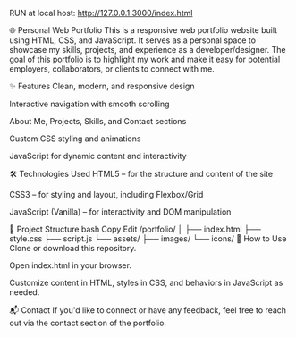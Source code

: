 RUN at local host: http://127.0.0.1:3000/index.html

🌐 Personal Web Portfolio
This is a responsive web portfolio website built using HTML, CSS, and JavaScript. It serves as a personal space to showcase my skills, projects, and experience as a developer/designer. The goal of this portfolio is to highlight my work and make it easy for potential employers, collaborators, or clients to connect with me.

✨ Features
Clean, modern, and responsive design

Interactive navigation with smooth scrolling

About Me, Projects, Skills, and Contact sections

Custom CSS styling and animations

JavaScript for dynamic content and interactivity

🛠️ Technologies Used
HTML5 – for the structure and content of the site

CSS3 – for styling and layout, including Flexbox/Grid

JavaScript (Vanilla) – for interactivity and DOM manipulation

📂 Project Structure
bash
Copy
Edit
/portfolio/
│
├── index.html
├── style.css
├── script.js
└── assets/
    ├── images/
    └── icons/
🚀 How to Use
Clone or download this repository.

Open index.html in your browser.

Customize content in HTML, styles in CSS, and behaviors in JavaScript as needed.

📬 Contact
If you'd like to connect or have any feedback, feel free to reach out via the contact section of the portfolio.
